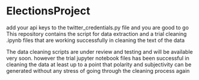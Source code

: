# ElectionsProject

add your api keys to the twitter_credentials.py file and you are good to go
This repository contains the script for data extraction and a trial cleaning .ipynb files that are working successfully 
in cleaning the text of the data


The data cleaning scripts are under review and testing and will be available very soon. however the trial jupyter notebook files has been successful in cleaning the data at least up to a point that polarity and subjectivity can be generated without any stress of going through the cleaning process again
